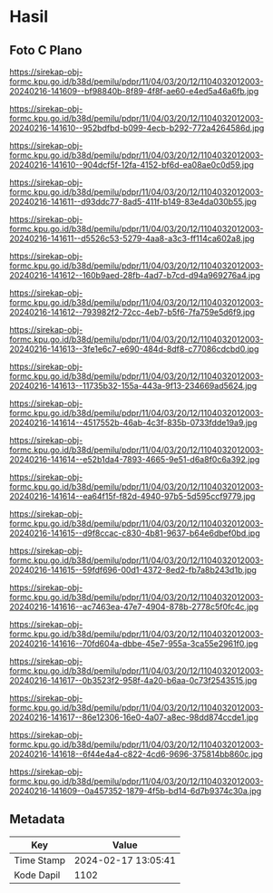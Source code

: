 # Hasil

## Foto C Plano

https://sirekap-obj-formc.kpu.go.id/b38d/pemilu/pdpr/11/04/03/20/12/1104032012003-20240216-141609--bf98840b-8f89-4f8f-ae60-e4ed5a46a6fb.jpg

https://sirekap-obj-formc.kpu.go.id/b38d/pemilu/pdpr/11/04/03/20/12/1104032012003-20240216-141610--952bdfbd-b099-4ecb-b292-772a4264586d.jpg

https://sirekap-obj-formc.kpu.go.id/b38d/pemilu/pdpr/11/04/03/20/12/1104032012003-20240216-141610--904dcf5f-12fa-4152-bf6d-ea08ae0c0d59.jpg

https://sirekap-obj-formc.kpu.go.id/b38d/pemilu/pdpr/11/04/03/20/12/1104032012003-20240216-141611--d93ddc77-8ad5-411f-b149-83e4da030b55.jpg

https://sirekap-obj-formc.kpu.go.id/b38d/pemilu/pdpr/11/04/03/20/12/1104032012003-20240216-141611--d5526c53-5279-4aa8-a3c3-ff114ca602a8.jpg

https://sirekap-obj-formc.kpu.go.id/b38d/pemilu/pdpr/11/04/03/20/12/1104032012003-20240216-141612--160b9aed-28fb-4ad7-b7cd-d94a969276a4.jpg

https://sirekap-obj-formc.kpu.go.id/b38d/pemilu/pdpr/11/04/03/20/12/1104032012003-20240216-141612--793982f2-72cc-4eb7-b5f6-7fa759e5d6f9.jpg

https://sirekap-obj-formc.kpu.go.id/b38d/pemilu/pdpr/11/04/03/20/12/1104032012003-20240216-141613--3fe1e6c7-e690-484d-8df8-c77086cdcbd0.jpg

https://sirekap-obj-formc.kpu.go.id/b38d/pemilu/pdpr/11/04/03/20/12/1104032012003-20240216-141613--11735b32-155a-443a-9f13-234669ad5624.jpg

https://sirekap-obj-formc.kpu.go.id/b38d/pemilu/pdpr/11/04/03/20/12/1104032012003-20240216-141614--4517552b-46ab-4c3f-835b-0733fdde19a9.jpg

https://sirekap-obj-formc.kpu.go.id/b38d/pemilu/pdpr/11/04/03/20/12/1104032012003-20240216-141614--e52b1da4-7893-4665-9e51-d6a8f0c6a392.jpg

https://sirekap-obj-formc.kpu.go.id/b38d/pemilu/pdpr/11/04/03/20/12/1104032012003-20240216-141614--ea64f15f-f82d-4940-97b5-5d595ccf9779.jpg

https://sirekap-obj-formc.kpu.go.id/b38d/pemilu/pdpr/11/04/03/20/12/1104032012003-20240216-141615--d9f8ccac-c830-4b81-9637-b64e6dbef0bd.jpg

https://sirekap-obj-formc.kpu.go.id/b38d/pemilu/pdpr/11/04/03/20/12/1104032012003-20240216-141615--59fdf696-00d1-4372-8ed2-fb7a8b243d1b.jpg

https://sirekap-obj-formc.kpu.go.id/b38d/pemilu/pdpr/11/04/03/20/12/1104032012003-20240216-141616--ac7463ea-47e7-4904-878b-2778c5f0fc4c.jpg

https://sirekap-obj-formc.kpu.go.id/b38d/pemilu/pdpr/11/04/03/20/12/1104032012003-20240216-141616--70fd604a-dbbe-45e7-955a-3ca55e2961f0.jpg

https://sirekap-obj-formc.kpu.go.id/b38d/pemilu/pdpr/11/04/03/20/12/1104032012003-20240216-141617--0b3523f2-958f-4a20-b6aa-0c73f2543515.jpg

https://sirekap-obj-formc.kpu.go.id/b38d/pemilu/pdpr/11/04/03/20/12/1104032012003-20240216-141617--86e12306-16e0-4a07-a8ec-98dd874ccde1.jpg

https://sirekap-obj-formc.kpu.go.id/b38d/pemilu/pdpr/11/04/03/20/12/1104032012003-20240216-141618--6f44e4a4-c822-4cd6-9696-375814bb860c.jpg

https://sirekap-obj-formc.kpu.go.id/b38d/pemilu/pdpr/11/04/03/20/12/1104032012003-20240216-141609--0a457352-1879-4f5b-bd14-6d7b9374c30a.jpg


## Metadata

| Key        | Value               |
| ---------- | ------------------- |
| Time Stamp | 2024-02-17 13:05:41 |
| Kode Dapil | 1102                |



